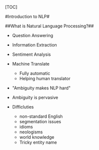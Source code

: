 [TOC]

#Introduction to NLP#

##What is Natural Language Processing?##
- Question Answering
- Information Extraction
- Sentiment Analysis
- Machine Translate
    - Fully automatic
    - Helping human translator

- "Ambiguity makes NLP hard"
- Ambiguity is pervasive
- Difficluties
    - non-standard English
    - segmentation issues
    - idioms
    - neologisms
    - world knowledge
    - Tricky entity name

